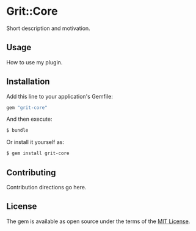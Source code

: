 # Grit::Core
Short description and motivation.

## Usage
How to use my plugin.

## Installation
Add this line to your application's Gemfile:

```ruby
gem "grit-core"
```

And then execute:
```bash
$ bundle
```

Or install it yourself as:
```bash
$ gem install grit-core
```

## Contributing
Contribution directions go here.

## License
The gem is available as open source under the terms of the [MIT License](https://opensource.org/licenses/MIT).
